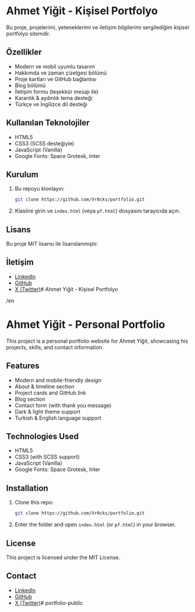 # Ahmet Yiğit - Kişisel Portfolyo

Bu proje,  projelerimi, yeteneklerimi ve iletişim bilgilerimi sergilediğim kişisel portfolyo sitemdir.

## Özellikler

- Modern ve mobil uyumlu tasarım
- Hakkımda ve zaman çizelgesi bölümü
- Proje kartları ve GitHub bağlantısı
- Blog bölümü
- İletişim formu (teşekkür mesajı ile)
- Karanlık & aydınlık tema desteği
- Türkçe ve İngilizce dil desteği

## Kullanılan Teknolojiler

- HTML5
- CSS3 (SCSS desteğiyle)
- JavaScript (Vanilla)
- Google Fonts: Space Grotesk, Inter

## Kurulum

1. Bu repoyu klonlayın:
    ```bash
    git clone https://github.com/Vr0cks/portfolio.git
    ```
2. Klasöre girin ve `index.html` (veya `pf.html`) dosyasını tarayıcıda açın.

## Lisans

Bu proje MIT lisansı ile lisanslanmıştır.

## İletişim

- [LinkedIn](https://www.linkedin.com/in/ahmet-yiğit-canlı/)
- [GitHub](https://github.com/Vr0cks)
- [X (Twitter)](https://x.com/ahmetcanli1907)# Ahmet Yiğit - Kişisel Portfolyo


/en 

# Ahmet Yiğit - Personal Portfolio

This project is a personal portfolio website for Ahmet Yiğit, showcasing his projects, skills, and contact information.

## Features

- Modern and mobile-friendly design
- About & timeline section
- Project cards and GitHub link
- Blog section
- Contact form (with thank you message)
- Dark & light theme support
- Turkish & English language support

## Technologies Used

- HTML5
- CSS3 (with SCSS support)
- JavaScript (Vanilla)
- Google Fonts: Space Grotesk, Inter

## Installation

1. Clone this repo:
    ```bash
    git clone https://github.com/Vr0cks/portfolio.git
    ```
2. Enter the folder and open `index.html` (or `pf.html`) in your browser.

## License

This project is licensed under the MIT License.

## Contact

- [LinkedIn](https://www.linkedin.com/in/ahmet-yiğit-canlı/)
- [GitHub](https://github.com/Vr0cks)
- [X (Twitter)](https://x.com/ahmetcanli1907)#   p o r t f o l i o - p u b l i c  
 